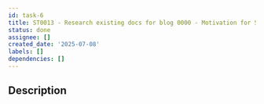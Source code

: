 ```yaml
---
id: task-6
title: ST0013 - Research existing docs for blog 0000 - Motivation for STP
status: done
assignee: []
created_date: '2025-07-08'
labels: []
dependencies: []
---
```


## Description
